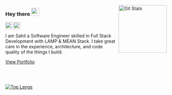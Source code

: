 <a href="https://github.com/sahilofficial671"><img alt="Git Stats" src="https://github-readme-stats.vercel.app/api?username=sahilofficial671&show_icons=true&hide=stars" align="right" height="150" /></a>

### Hey there <img src="https://media.giphy.com/media/hvRJCLFzcasrR4ia7z/giphy.gif" width="25px">

<a href="https://twitter.com/sahilofficial67">
  <img align="left" alt="Sahil Bhatia | Twitter" width="22px" src="https://raw.githubusercontent.com/peterthehan/peterthehan/master/assets/twitter.svg" />
</a>

<a href="https://www.linkedin.com/in/sahilofficial671/">
  <img align="left" alt="Sahil's LinkedIN" width="22px" src="https://raw.githubusercontent.com/peterthehan/peterthehan/master/assets/linkedin.svg" />
</a>

<br />
<br />
I am Sahil a Software Engineer skilled in Full Stack Development with LAMP & MEAN Stack. I take great care in the experience, architecture, and code quality of the things I build. 

[View Portfolio](https://www.webiggle.com/portfolio)

<br />
<br />

[![Top Langs](https://github-readme-stats.vercel.app/api/top-langs/?username=sahilofficial671&layout=compact&hide=java)](https://github.com/sahilofficial671/profile)
